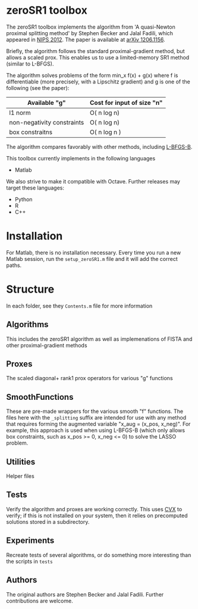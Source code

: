 # zeroSR1 toolbox

The zeroSR1 toolbox implements the algorithm from 'A quasi-Newton proximal splitting method' by 
Stephen Becker and Jalal Fadili, which appeared in [NIPS 2012](http://nips.cc/). The paper is available at [arXiv 1206.1156](http://arxiv.org/abs/1206.1156).

Briefly, the algorithm follows the standard proximal-gradient method, but allows a scaled prox. This enables us to use a limited-memory SR1 method (similar to L-BFGS).

The algorithm solves problems of the form min\_x f(x) + g(x) where f is differentiable (more precisely, with a Lipschitz gradient) and g is one of the following (see the paper):

Available "g" | Cost for input of size "n"
------------- | -------------
l1 norm | O( n log n)
non-negativity constraints | O( n log n)
box constraitns | O( n log n )

The algorithm compares favorably with other methods, including [L-BFGS-B](http://www.mathworks.com/matlabcentral/fileexchange/35104-lbfgsb-l-bfgs-b-mex-wrapper).

This toolbox currently implements in the following languages

* Matlab

We also strive to make it compatible with Octave. Further releases may target these languages:

* Python
* R
* C++

# Installation
For Matlab, there is no installation necessary. Every time you run a new Matlab session, run the `setup_zeroSR1.m` file and it will add the correct paths.

# Structure
In each folder, see they `Contents.m` file for more information
## Algorithms
This includes the zeroSR1 algorithm as well as implemenations of FISTA and other proximal-gradient methods

## Proxes
The scaled diagonal+ rank1 prox operators for various "g" functions

## SmoothFunctions
These are pre-made wrappers for the various smooth "f" functions. The files here with the `_splitting` suffix are intended for use with any method that requires forming the augmented variable "x\_aug = (x\_pos, x\_neg)". For example, this approach is used when using L-BFGS-B (which only allows box constraints, such as x\_pos >= 0,  x\_neg <= 0) to solve the LASSO problem.

## Utilities
Helper files

## Tests
Verify the algorithm and proxes are working correctly. This uses [CVX](http://cvxr.com/cvx) to verify; if this is not installed on your system, then it relies on precomputed solutions stored in a subdirectory.

## Experiments
Recreate tests of several algorithms, or do something more interesting than the scripts in `tests`

## Authors
The original authors are Stephen Becker and Jalal Fadili. Further contributions are welcome.
